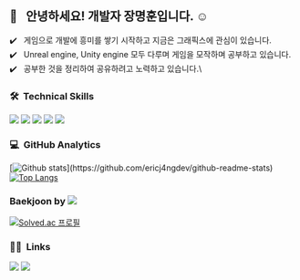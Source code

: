 
## 👋 &nbsp; 안녕하세요! 개발자 장명훈입니다. ☺️

✔️ &nbsp; 게임으로 개발에 흥미를 쌓기 시작하고 지금은 그래픽스에 관심이 있습니다.\
✔️ &nbsp; Unreal engine, Unity engine 모두 다루며 게임을 모작하며 공부하고 있습니다. \
✔️ &nbsp; 공부한 것을 정리하여 공유하려고 노력하고 있습니다.\


###  🛠 &nbsp;Technical Skills
<div align="left">
	<img src="https://img.shields.io/badge/Unreal Engine-0E1128?style=flat&logo=Unreal Engine&logoColor=white" />
	<img src="https://img.shields.io/badge/Unity-FFFFFF?style=flat&logo=Unity&logoColor=white" />
	<img src="https://img.shields.io/badge/C-A8B9CC?style=flat&logo=C&logoColor=white" />
  	<img src="https://img.shields.io/badge/C++-00599C?style=flat&logo=C++&logoColor=white" />
  	<img src="https://img.shields.io/badge/C Sharp-239120?style=flat&logo=C Sharp&logoColor=white" />  
</div>   

### 💻 &nbsp;GitHub Analytics

[![Github stats](https://github-readme-stats.vercel.app/api?username=ericj4ngdev&show_icons=true&theme=algolia&include_all_commits=true&count_private=true")](https://github.com/ericj4ngdev/github-readme-stats)
[![Top Langs](https://github-readme-stats.vercel.app/api/top-langs/?username=ericj4ngdev&layout=compact&theme=algolia)](https://github.com/ericj4ngdev/github-readme-stats)

### Baekjoon by <img src="https://img.shields.io/badge/C++-00599C?style=flat&logo=C++&logoColor=white" />

[![Solved.ac
프로필](http://mazassumnida.wtf/api/generate_badge?boj=bbangnaya)](https://solved.ac/bbangnaya)
<br/>

### 🤝🏻 &nbsp;Links
<a href="https://velog.io/@ericjangdev"><img src="https://img.shields.io/badge/-Velog-96f2d7?style=flat&logo=Velog&logoColor=white"/></a>
<a href="mailto:ericjangdev@gmail.com"><img src="https://img.shields.io/badge/-ericjangdev@gmail.com-D14836?style=flat&logo=Gmail&logoColor=white"/></a>

